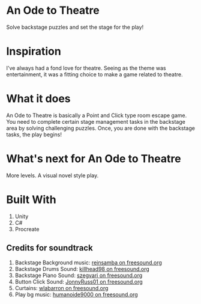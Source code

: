 # An Ode to Theatre
Solve backstage puzzles and set the stage for the play!

# Inspiration
I've always had a fond love for theatre. Seeing as the theme was entertainment, it was a fitting choice to make a game related to theatre.

# What it does
An Ode to Theatre is basically a Point and Click type room escape game. You need to complete certain stage management tasks in the backstage area by solving challenging puzzles. Once, you are done with the backstage tasks, the play begins!

# What's next for An Ode to Theatre
More levels. A visual novel style play.

# Built With
1. Unity
2. C#
3. Procreate

## Credits for soundtrack
1. Backstage Background music: [reinsamba on freesound.org](https://freesound.org/people/reinsamba/sounds/54066/)
2. Backstage Drums Sound: [killhead98 on freesound.org](https://freesound.org/people/killhead98/sounds/265198/)
3. Backstage Piano Sound: [szegvari on freesound.org](https://freesound.org/people/szegvari/sounds/516443/)
4. Button Click Sound: [JonnyRuss01 on freesound.org](https://freesound.org/people/JonnyRuss01/sounds/478197/)
5. Curtains: [wlabarron on freesound.org](https://freesound.org/people/wlabarron/sounds/509110/)
6. Play bg music: [humanoide9000 on freesound.org](https://freesound.org/people/humanoide9000/sounds/468924/)
